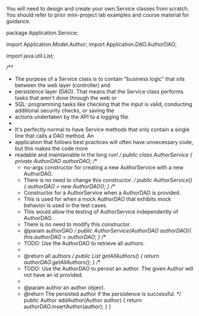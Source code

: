 You will need to design and create your own Service classes from scratch.
You should refer to prior mini-project lab examples and course material for guidance.

package Application.Service;

import Application.Model.Author;
import Application.DAO.AuthorDAO;

import java.util.List;

/**
 * The purpose of a Service class is to contain "business logic" that sits between the web layer (controller) and
 * persistence layer (DAO). That means that the Service class performs tasks that aren't done through the web or
 * SQL: programming tasks like checking that the input is valid, conducting additional security checks, or saving the
 * actions undertaken by the API to a logging file.
 *
 * It's perfectly normal to have Service methods that only contain a single line that calls a DAO method. An
 * application that follows best practices will often have unnecessary code, but this makes the code more
 * readable and maintainable in the long run!
 */
public class AuthorService {
    private AuthorDAO authorDAO;
    /**
     * no-args constructor for creating a new AuthorService with a new AuthorDAO.
     * There is no need to change this constructor.
     */
    public AuthorService(){
        authorDAO = new AuthorDAO();
    }
    /**
     * Constructor for a AuthorService when a AuthorDAO is provided.
     * This is used for when a mock AuthorDAO that exhibits mock behavior is used in the test cases.
     * This would allow the testing of AuthorService independently of AuthorDAO.
     * There is no need to modify this constructor.
     * @param authorDAO
     */
    public AuthorService(AuthorDAO authorDAO){
        this.authorDAO = authorDAO;
    }
    /**
     * TODO: Use the AuthorDAO to retrieve all authors.
     *
     * @return all authors
     */
    public List<Author> getAllAuthors() {
        return authorDAO.getAllAuthors();
    }
    /**
     * TODO: Use the AuthorDAO to persist an author. The given Author will not have an id provided.
     *
     * @param author an author object.
     * @return The persisted author if the persistence is successful.
     */
    public Author addAuthor(Author author) {
        return authorDAO.insertAuthor(author);
    }
}